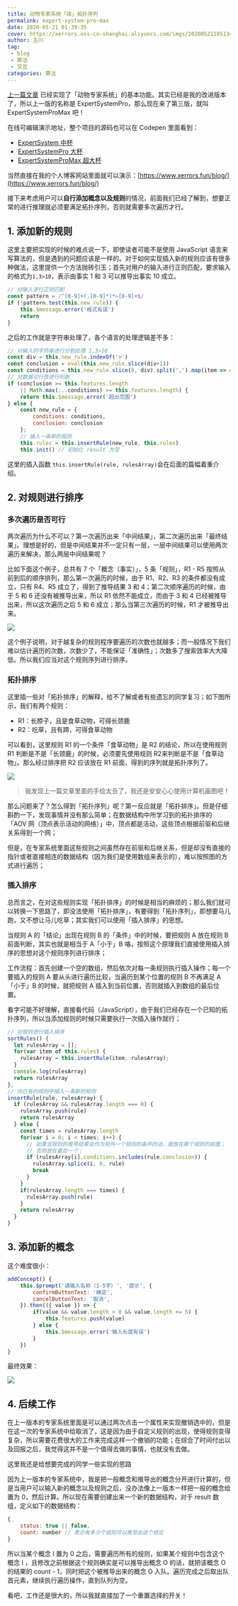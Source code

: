 ```yaml
---
title: 动物专家系统「续」拓扑序列
permalink: expert-system-pro-max
date: 2020-05-21 01:39:35
cover: https://xerrors.oss-cn-shanghai.aliyuncs.com/imgs/20200521105134.png
author: 玉川
tag: 
 - blog
 - 算法
 - 交互
categories: 算法
---
```


<template>
    <div>
        <h2>概念</h2>
        <div class="item-box">
            <div v-for="(item, ind) in features" :key="ind" 
                :class="computeClass(ind)"
                @click="activate(ind)"> {{ item }}<br>( {{ ind }} )
            </div>
            <div class="inactive" @click="addConcept">添加<br/>概念</div>
        </div>
        <el-input v-model="new_rule" placeholder="1,3>10" style="width: 90%; padding: 10px;">
            <el-button @click="addNewRule" slot="append">添加规则</el-button>
        </el-input>
        <el-button @click="init"  style="width: 90%; margin: 10px;">重新选择</el-button>
        <h2>过程</h2>
        <p v-for="line in process" class="line">{{ line }} </p>
    </div>
</template>

<script>
export default {
  data() {
    return {
      features: ["有毛","产奶","有羽毛","会飞","会下蛋","吃肉","有犬齿","有爪","眼睛盯前方","有蹄","反刍","黄褐色","有斑点","有黑色条纹","长脖","长腿","不会飞","会游泳","黑白两色","善飞","哺乳类","鸟类","肉食类","蹄类","企鹅","海燕","鸵鸟","斑马","长颈鹿","虎","金钱豹"],
      result: [],
      new_rule: '',
      rules: [
      {
        conditions: [0],
        conclusion: 20
      }, {
        conditions: [1],
        conclusion: 20
      }, {
        conditions: [2],
        conclusion: 21
      }, {
        conditions: [3, 4],
        conclusion: 21
      }, {
        conditions: [20, 5],
        conclusion: 22
      }, {
        conditions: [6, 7, 8],
        conclusion: 22
      }, {
        conditions: [20, 8],
        conclusion: 23
      }, {
        conditions: [20, 9],
        conclusion: 23
      }, {
        conditions: [21, 17, 18, 16],
        conclusion: 24
      }, {
        conditions: [21, 19],
        conclusion: 25
      }, {
        conditions: [21, 14, 15, 16],
        conclusion: 26
      }, {
        conditions: [23, 13],
        conclusion: 27
      }, {
        conditions: [23, 14, 15, 12],
        conclusion: 28
      }, {
        conditions: [22, 11, 13],
        conclusion: 29
      }, {
        conditions: [22, 11, 12],
        conclusion: 30
      }],
      process: [],
    }
  },
  methods: {
    init() {
      this.result = Array(this.features.length).fill(false)
      this.new_rule = ''
    },
    activate (ind) {
      this.result[ind] = true;
      const reducer = (accumulator, currentValue) => accumulator && this.result[currentValue];
      const reduce_word =  (accumulator, currentValue) => accumulator + this.features[currentValue] + '且';
      this.process = []
      for (var item of this.rules) {
        /* 在这里其实可以先判断条件中是否包含刚才改变的那个元素，不包含的话就不要判断是否成立了
         * 但是我觉得判断是否存在要花费的计算量已经大于判断是否成立了。
         */
        if (item.conditions.reduce(reducer, true)) {
          const word = item.conditions.reduce(reduce_word, '因为').slice(0, -1)
          this.process.push(word + ', 所以可得' + this.features[item.conclusion])
          this.result[item.conclusion] = item.conditions.reduce(reducer, true)
        }
      }
      console.log(this.result)
    },
    addConcept() {
      this.$prompt('请输入名称（1-5字）', '提示', {
        confirmButtonText: '确定',
        cancelButtonText: '取消',
      }).then(({ value }) => {
        if(value && value.length > 0 && value.length <= 5) {
          this.features.push(value)
        } else {
          this.$message.error('输入长度有误')
        }
      })
    },
    // 添加新的规则
    addNewRule () {
      // 对输入进行正则匹配
      const pattern = /^[0-9]+(,[0-9]*)*>[0-9]+$/
      if (!pattern.test(this.new_rule)) {
        this.$message.error('格式有误')
        return
      }
      // 对输入的字符串进行分割处理 1,3>10 
      const div = this.new_rule.indexOf('>')
      const conclusion = eval(this.new_rule.slice(div+1))
      const conditions = this.new_rule.slice(0, div).split(',').map(item => eval(item))
      // 对数据可行性进行判断
      if (conclusion >= this.features.length || Math.max(...conditions) >= this.features.length) {
        return this.$message.error('超出范围')
      } else {
        const new_rule = {
          conditions: conditions,
          conclusion: conclusion
        };
        this.rules = this.insertRule(new_rule, this.rules)
        this.init() // 初始化 result 为空
        this.$message('添加成功')
      }
    },
    // 对规则进行插入排序
    sortRules() {
      let rulesArray = [];
      for(var item of this.rules) {
        rulesArray = this.insertRule(item, rulesArray);
      }
      console.log(rulesArray)
      return rulesArray
    },
    // 向已有的规则中插入一条新的规则
    insertRule(rule, rulesArray) {
      if (rulesArray && rulesArray.length === 0) {
        rulesArray.push(rule)
        return rulesArray
      } else {
        const times = rulesArray.length
        for(var i = 0; i < times; i++) {
          // 如果该规则的推导结果会作为另外一个规则的条件的话，就放在那个规则的前面；否则放在最后一个；
          // console.log(rulesArray[i].conditions, rule.conclusion)
          if (rulesArray[i].conditions.includes(rule.conclusion)) {
            console.log('yes', i)
            rulesArray.splice(i, 0, rule)
            break
          }
        }
        if(rulesArray.length === times) {
          rulesArray.push(rule)
        }
        return rulesArray
      }
    },
    computeClass (ind) {
      return this.result[ind] ? 'active': 'inactive'
    }
  },
  mounted() {
    this.init();
  },
}
</script>

<style lang="stylus" scoped>
.item-box
  user-select none
  display flex
  flex-wrap wrap
  .active, .inactive
    width 80px
    height 40px
    margin 10px
    font-size 14px
    font-weight 600
    padding 5px
    text-align center
    cursor pointer
    border-radius 4px
    transition all .3s
	  animation: scale-up-tl .4s cubic-bezier(.39,.575,.565,1.000) both
  .active
    background #393824
    color white
  .inactive
    background #d3d4d6
    color black
    background: lighten(#d3d4d6, 30%)
    &:hover
        box-shadow: 0 3px 12px rgba(0,0,0,.15);
.line
  font-size 14px
  height: 1.8rem
  line-height: 1.8rem
  font-weight 600
  background #e0e1e2
  padding 5px 1rem
  border-radius 3px
  transition all .2s
  &:hover
    padding-left 1.5rem

@keyframes scale-up-tl {
  0% {
    transform: scale(0.5);
    transform-origin: 0% 0%;
  }
  100% {
    transform: scale(1);
    transform-origin: 0% 0%;
  }
}
</style>

[上一篇文章](https://www.xerrors.fun/Animal-Identification-Expert-System/) 已经实现了「动物专家系统」的基本功能。其实已经是我的改进版本了，所以上一版的名称是 ExpertSystemPro，那么现在来了第三版，就叫 ExpertSystemProMax 吧！

在线可编辑演示地址，整个项目的源码也可以在 Codepen 里面看到：

- [ExpertSystem 中杯](https://codepen.io/xerrors/pen/RwWydzQ)
- [ExpertSystemPro 大杯](https://codepen.io/xerrors/pen/abvGeqy)
- [ExpertSystemProMax 超大杯](https://codepen.io/xerrors/pen/oNjaaWG?editors=0010)

<!-- more -->

当然直接在我的个人博客网站里面就可以演示：[https://www.xerrors.fun/blog/](https://www.xerrors.fun/blog/)

接下来考虑用户可以**自行添加概念以及规则**的情况，前面我们已经了解到，想要正常的进行推理就必须要满足拓扑序列，否则就需要多次遍历才行。

## 1. 添加新的规则

这里主要把实现的时候的难点说一下，即使读者可能不是使用 JavaScript 语言来写算法的，但是遇到的问题应该是一样的。对于如何实现插入新的规则应该有很多种做法，这里提供一个方法抛砖引玉；首先对用户的输入进行正则匹配，要求输入的格式为`1,3>10`，表示由事实 1 和 3 可以推导出事实 10 成立。

```js
// 对输入进行正则匹配
const pattern = /^[0-9]+(,[0-9]*)*>[0-9]+$/
if (!pattern.test(this.new_rule)) {
    this.$message.error('格式有误')
    return
}
```

之后的工作就是字符串处理了，各个语言的处理逻辑差不多：

```js
// 对输入的字符串进行分割处理 1,3>10 
const div = this.new_rule.indexOf('>')
const conclusion = eval(this.new_rule.slice(div+1))
const conditions = this.new_rule.slice(0, div).split(',').map(item => eval(item))
// 对数据可行性进行判断
if (conclusion >= this.features.length 
    || Math.max(...conditions) >= this.features.length) {
    return this.$message.error('超出范围')
} else {
    const new_rule = {
        conditions: conditions,
        conclusion: conclusion
    };
    // 插入一条新的规则
    this.rules = this.insertRule(new_rule, this.rules)
    this.init() // 初始化 result 为空
```

这里的插入函数 `this.insertRule(rule, rulesArray)`会在后面的篇幅着重介绍。

## 2. 对规则进行排序

### 多次遍历是否可行

两次遍历为什么不可以？第一次遍历出来「中间结果」，第二次遍历出来「最终结果」。理想是好的，但是中间结果并不一定只有一层，一层中间结果可以使用两次遍历来解决，那么两层中间结果呢？

比如下面这个例子，总共有 7 个「概念（事实）」，5 条「规则」，R1 - R5 按照从前到后的顺序排列，那么第一次遍历的时候，由于 R1、R2、R3 的条件都没有成立，只有 R4、R5 成立了，得到了推导结果  3 和 4；第二次顺序遍历的时候，由于 5 和 6 还没有被推导出来，所以 R1 依然不能成立，而由于 3 和 4 已经被推导出来，所以这次遍历之后 5 和 6 成立；那么当第三次遍历的时候，R1 才被推导出来。


![](https://xerrors.oss-cn-shanghai.aliyuncs.com/imgs/20200521000143.gif)

这个例子说明，对于越复杂的规则程序要遍历的次数也就越多；而一般情况下我们难以估计遍历的次数，次数少了，不能保证「准确性」；次数多了搜索效率大大降低。所以我们应当对这个规则序列进行排序。

### 拓扑排序

这里插一些对「拓扑排序」的解释，给不了解或者有些遗忘的同学复习；如下图所示，我们有两个规则：

- R1：长脖子，且是食草动物，可得长颈鹿
- R2：吃草，且有蹄，可得食草动物

可以看到，这里规则 R1 的一个条件「食草动物」是 R2 的结论，所以在使用规则 R1 判断是不是「长颈鹿」的时候，必须要先使用规则 R2来判断是不是「食草动物」。那么经过排序把 R2 应该放在 R1 前面，得到的序列就是拓扑序列了。

![](https://xerrors.oss-cn-shanghai.aliyuncs.com/imgs/20200521002332.png)

> 我发现上一篇文章里面的手绘太丑了，我还是安安心心使用计算机画图吧！

那么问题来了？怎么得到「拓扑序列」呢？第一反应就是「拓扑排序」。但是仔细斟酌一下，发现事情并没有那么简单；在数据结构中所学习到的拓扑排序的 「AOV 网（顶点表示活动的网络）」中，顶点都是活动，这些顶点根据前驱和后继关系得到一个网；

但是，在专家系统里面这些规则之间虽然存在前驱和后继关系，但是却没有直接的指针或者直接相连的数据结构（因为我们是使用数组来表示的），难以按照图的方式进行遍历；

### 插入排序

总而言之，在对这些规则实现「拓扑排序」的时候是相当的麻烦的；那么我们就可以转换一下思路了，即没法使用「拓扑排序」，有要得到「拓扑序列」，即想要马儿跑，又不想让马儿吃草；其实我们可以使用「插入排序」的思想。

当规则 A 的「结论」出现在规则 B 的「条件」中的时候，要把规则 A 放在规则 B 前面判断，其实也就是相当于 A「小于」B 咯，按照这个原理我们直接使用插入排序的思想对这个规则序列进行排序；

工作流程：首先创建一个空的数组，然后依次对每一条规则执行插入操作；每一个要插入的规则 A 要从头进行遍历比较，当遍历到某个位置的规则 B 不再满足 A「小于」B 的时候，就把规则 A 插入到当前位置，否则就插入到数组的最后位置。

看字可能不好理解，直接看代码（JavaScript），由于我们已经存在一个已知的拓扑序列，所以当添加规则的时候只需要执行一次插入操作就行；

```js
// 对规则进行插入排序
sortRules() {
  let rulesArray = [];
  for(var item of this.rules) {
    rulesArray = this.insertRule(item, rulesArray);
  }
  console.log(rulesArray)
  return rulesArray
},
// 向已有的规则中插入一条新的规则
insertRule(rule, rulesArray) {
  if (rulesArray && rulesArray.length === 0) {
    rulesArray.push(rule)
    return rulesArray
  } else {
    const times = rulesArray.length
    for(var i = 0; i < times; i++) {
      // 如果该规则的推导结果会作为另外一个规则的条件的话，就放在那个规则的前面；
      // 否则放在最后一个；
      if (rulesArray[i].conditions.includes(rule.conclusion)) {
        rulesArray.splice(i, 0, rule)
        break
      }
    }
    if(rulesArray.length === times) {
      rulesArray.push(rule)
    }
    return rulesArray
  }
}
```

## 3. 添加新的概念

这个难度很小：

```js
addConcept() {
    this.$prompt('请输入名称（1-5字）', '提示', {
        confirmButtonText: '确定',
        cancelButtonText: '取消',
    }).then(({ value }) => {
        if(value && value.length > 0 && value.length <= 5) {
            this.features.push(value)
        } else {
            this.$message.error('输入长度有误')
        }
    })
}
```

最终效果：

![](https://xerrors.oss-cn-shanghai.aliyuncs.com/imgs/20200521012823.png)

## 4. 后续工作

在上一版本的专家系统里面是可以通过两次点击一个属性来实现撤销选中的，但是在这一次的专家系统中给取消了，这是因为由于自定义规则的出现，使得规则变得复杂，所以需要花费很大的工作来完成这样一个撤销的功能；在综合了时间付出以及回报之后，我觉得这并不是一个值得去做的事情，也就没有去做。

这里我还是给想要完成的同学一些实现的思路

因为上一版本的专家系统中，我是把一般概念和推导出的概念分开进行计算的，但是当用户可以输入新的概念以及规则之后，没办法像上一版本一样把一般的概念给置为 0，然后计算。所以现在需要创建出来一个新的数据结构，对于 result 数组，定义如下的数据结构：

```js
{
    status: true || false,
    count: number // 表示有多少个规则可以推导出这个结论
}
```

所以当某个概念 I 置为 0 之后，需要遍历所有的规则，如果某个规则中包含这个概念 I ，且修改之前根据这个规则确实是可以推导出概念 O 的话，就把该概念 O 的结果的 count - 1，同时把这个被推导出来的概念 O 入队。遍历完成之后取出队首元素，继续执行遍历操作，直到队列为空。

看吧，工作还是很大的，所以我就直接加了一个重置选择的开关！